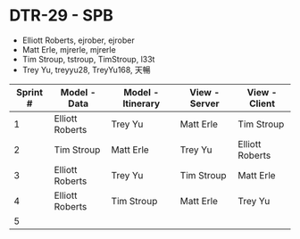 # DTR-29 - SPB

* Elliott Roberts, ejrober, ejrober
* Matt Erle, mjrerle, mjrerle
* Tim Stroup, tstroup, TimStroup, l33t
* Trey Yu, treyyu28, TreyYu168, 天暢

Sprint # | Model - Data | Model - Itinerary | View - Server | View - Client
-------- | ------------ | ----------------- | ------------- | -------------
1 | Elliott Roberts | Trey Yu | Matt Erle | Tim Stroup
2 | Tim Stroup | Matt Erle | Trey Yu | Elliott Roberts
3 | Elliott Roberts | Trey Yu | Tim Stroup | Matt Erle 
4 | Elliott Roberts | Tim Stroup | Matt Erle | Trey Yu
5 | | | |
